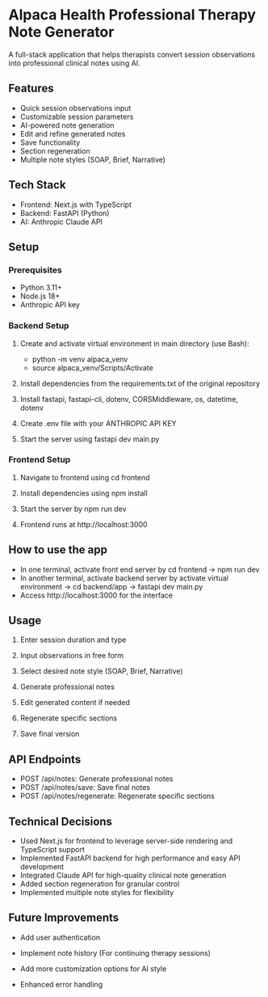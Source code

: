# Alpaca Health Professional Therapy Note Generator

A full-stack application that helps therapists convert session observations into professional clinical notes using AI.

## Features

- Quick session observations input
- Customizable session parameters
- AI-powered note generation
- Edit and refine generated notes
- Save functionality
- Section regeneration
- Multiple note styles (SOAP, Brief, Narrative)

## Tech Stack

- Frontend: Next.js with TypeScript
- Backend: FastAPI (Python)
- AI: Anthropic Claude API

## Setup
### Prerequisites
- Python 3.11+
- Node.js 18+
- Anthropic API key

### Backend Setup
1. Create and activate virtual environment in main directory (use Bash):
    - python -m venv alpaca_venv
    - source alpaca_venv/Scripts/Activate

2. Install dependencies from the requirements.txt of the original repository

3. Install fastapi, fastapi-cli, dotenv, CORSMiddleware, os, datetime, dotenv

4. Create .env file with your ANTHROPIC API KEY

5. Start the server using fastapi dev main.py

### Frontend Setup

1. Navigate to frontend using cd frontend

2. Install dependencies using npm install

3. Start the server by npm run dev

4. Frontend runs at http://localhost:3000

## How to use the app
- In one terminal, activate front end server by cd frontend -> npm run dev
- In another terminal, activate backend server by activate virtual environment -> cd backend/app -> fastapi dev main.py
- Access http://localhost:3000 for the interface

## Usage

1. Enter session duration and type

2. Input observations in free form

3. Select desired note style (SOAP, Brief, Narrative)

4. Generate professional notes

5. Edit generated content if needed

6. Regenerate specific sections

7. Save final version

## API Endpoints

- POST /api/notes: Generate professional notes
- POST /api/notes/save: Save final notes
- POST /api/notes/regenerate: Regenerate specific sections

## Technical Decisions

- Used Next.js for frontend to leverage server-side rendering and TypeScript support
- Implemented FastAPI backend for high performance and easy API development
- Integrated Claude API for high-quality clinical note generation
- Added section regeneration for granular control
- Implemented multiple note styles for flexibility

## Future Improvements

- Add user authentication

- Implement note history (For continuing therapy sessions)

- Add more customization options for AI style

- Enhanced error handling





